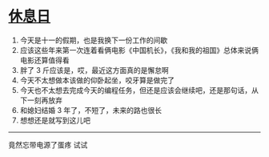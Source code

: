 # [休息日](https://github.com/yihong0618/gitblog/issues/46)

1. 今天是十一的假期，也是我换下一份工作的间歇
2. 应该这些年来第一次连着看俩电影《中国机长》，《我和我的祖国》总体来说俩电影还算值得看
3. 胖了 3 斤应该是，哎，最近这方面真的是懈怠啊
4. 今天不太想做本该做的仰卧起坐，咬牙算是做完了
5. 今天也不太想去完成今天的编程任务，但还是应该会继续吧，还是那句话，从下一刻再放弃
6. 和媳妇结婚 3 年了，不短了，未来的路也很长
7. 想想还是就写到这儿吧


---

竟然忘带电源了蛋疼
试试